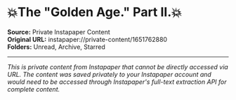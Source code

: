 # 💥The "Golden Age." Part II.💥

**Source:** Private Instapaper Content  
**Original URL:** instapaper://private-content/1651762880  
**Folders:** Unread, Archive, Starred  

---

*This is private content from Instapaper that cannot be directly accessed via URL. The content was saved privately to your Instapaper account and would need to be accessed through Instapaper's full-text extraction API for complete content.*
